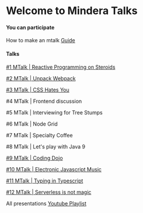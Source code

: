 # Welcome to Mindera Talks

#### **You can participate**

How to make an mtalk
[Guide](https://github.com/Mindera/mtalks/blob/master/HOWTO.md)


#### **Talks**

[#1 MTalk | Reactive Programming on Steroids](https://github.com/Mindera/mtalks/blob/master/ep1/README.md)

[#2 MTalk | Unpack Webpack](https://github.com/Mindera/mtalks/blob/master/ep2/README.md)

[#3 MTalk | CSS Hates You](https://github.com/Mindera/mtalks/blob/master/ep3/README.md)

\#4 MTalk | Frontend discussion

\#5 MTalk | Interviewing for Tree Stumps

\#6 MTalk | Node Grid

\#7 MTalk | Specialty Coffee

\#8 MTalk | Let's play with Java 9

[#9 MTalk | Coding Dojo](https://github.com/Mindera/mtalks/blob/master/ep9/README.md)

[#10 MTalk | Electronic Javascript Music](http://electronic-javascript-music-slides.surge.sh/)

[#11 MTalk | Typing in Typescript ](./ep11/README.md)

[#12 MTalk | Serverless is not magic](./ep12/README.md)


All presentations
[Youtube Playlist](https://www.youtube.com/playlist?list=PLUjtx-mX3t3Y-DA3sx-lYGlwOvuDZIzeK)
